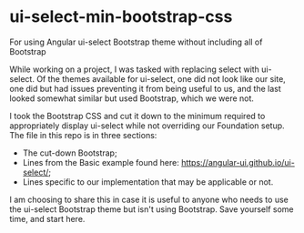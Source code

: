 # ui-select-min-bootstrap-css
For using Angular ui-select Bootstrap theme without including all of Bootstrap

While working on a project, I was tasked with replacing select with ui-select. Of the themes available for ui-select, one did not look like our site, one did but had issues preventing it from being useful to us, and the last looked somewhat similar but used Bootstrap, which we were not.

I took the Bootstrap CSS and cut it down to the minimum required to appropriately display ui-select while not overriding our Foundation setup. The file in this repo is in three sections:

- The cut-down Bootstrap;
- Lines from the Basic example found here: https://angular-ui.github.io/ui-select/;
- Lines specific to our implementation that may be applicable or not.

I am choosing to share this in case it is useful to anyone who needs to use the ui-select Bootstrap theme but isn't using Bootstrap. Save yourself some time, and start here.
